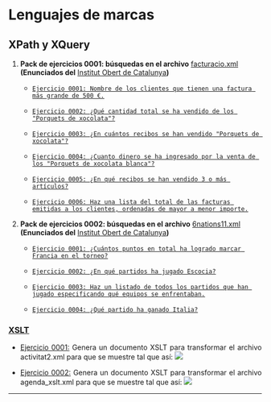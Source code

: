 Lenguajes de marcas
=======

## XPath y XQuery

1. **Pack de ejercicios 0001: búsquedas en el archivo** [facturacio.xml](https://github.com/sufigueroa87/dam/blob/main/lenguajes_de_marcas/XQuery/pack_ejercicios_0001/facturacio.xml) **(Enunciados del** [Institut Obert de Catalunya](https://ioc.xtec.cat/educacio/)**)**

   * [`Ejercicio 0001: Nombre de los clientes que tienen una factura más grande de 500 €.`](https://github.com/sufigueroa87/dam/blob/main/lenguajes_de_marcas/XQuery/pack_ejercicios_0001/ejercicio_0001/facturacio_1.xqy)

   * [`Ejercicio 0002: ¿Qué cantidad total se ha vendido de los "Porquets de xocolata"?`](https://github.com/sufigueroa87/dam/blob/main/lenguajes_de_marcas/XQuery/pack_ejercicios_0001/ejercicio_0002/facturacio_2.xqy)

   * [`Ejercicio 0003: ¿En cuántos recibos se han vendido "Porquets de xocolata"?`](https://github.com/sufigueroa87/dam/blob/main/lenguajes_de_marcas/XQuery/pack_ejercicios_0001/ejercicio_0003/facturacio_3.xqy)

   * [`Ejercicio 0004: ¿Cuanto dinero se ha ingresado por la venta de los "Porquets de xocolata blanca"?`](https://github.com/sufigueroa87/dam/blob/main/lenguajes_de_marcas/XQuery/pack_ejercicios_0001/ejercicio_0004/facturacio_4.xqy)

   * [`Ejercicio 0005: ¿En qué recibos se han vendido 3 o más artículos?`](https://github.com/sufigueroa87/dam/blob/main/lenguajes_de_marcas/XQuery/pack_ejercicios_0001/ejercicio_0005/facturacio_5.xqy)

   * [`Ejercicio 0006: Haz una lista del total de las facturas emitidas a los clientes, ordenadas de mayor a menor importe.`](https://github.com/sufigueroa87/dam/blob/main/lenguajes_de_marcas/XQuery/pack_ejercicios_0001/ejercicio_0006/facturacio_6.xqy)

2. **Pack de ejercicios 0002: búsquedas en el archivo** [6nations11.xml](https://github.com/sufigueroa87/dam/blob/main/lenguajes_de_marcas/XQuery/pack_ejercicios_0002/6nations11.xml) **(Enunciados del** [Institut Obert de Catalunya](https://ioc.xtec.cat/educacio/)**)**

   * [`Ejercicio 0001: ¿Cuántos puntos en total ha logrado marcar Francia en el torneo?`](https://github.com/sufigueroa87/dam/blob/main/lenguajes_de_marcas/XQuery/pack_ejercicios_0002/ejercicio_0001/6nations11_1.xqy)
   
   * [`Ejercicio 0002: ¿En qué partidos ha jugado Escocia?`](https://github.com/sufigueroa87/dam/blob/main/lenguajes_de_marcas/XQuery/pack_ejercicios_0002/ejercicio_0002/6nations11_2.xqy)
   
   * [`Ejercicio 0003: Haz un listado de todos los partidos que han jugado especificando qué equipos se enfrentaban.`](https://github.com/sufigueroa87/dam/blob/main/lenguajes_de_marcas/XQuery/pack_ejercicios_0002/ejercicio_0003/6nations11_3.xqy)
   
   * [`Ejercicio 0004: ¿Qué partido ha ganado Italia?`](https://github.com/sufigueroa87/dam/blob/main/lenguajes_de_marcas/XQuery/pack_ejercicios_0002/ejercicio_0004/6nations11_4.xqy)
   

<div>
<h3><a href="https://github.com/sufigueroa87/dam/tree/main/lenguajes_de_marcas/XSLT">XSLT</a></h3>
<div>
<ul>
	<li>
   		<p align="justify"><a href="https://github.com/sufigueroa87/dam/tree/main/lenguajes_de_marcas/XSLT/ejercicio_0001">Ejercicio 0001:</a> 
	   		Genera un documento XSLT para transformar el archivo activitat2.xml para que se muestre tal que así:
	   		<image src="https://github.com/sufigueroa87/dam/blob/main/lenguajes_de_marcas/XSLT/ejercicio_0001/activitat2_xslt.jpg">
   		</p>
   	</li>
	<li>
   		<p align="justify"><a href="https://github.com/sufigueroa87/dam/tree/main/lenguajes_de_marcas/XSLT/ejercicio_0002">Ejercicio 0002:</a> 
	   		Genera un documento XSLT para transformar el archivo agenda_xslt.xml para que se muestre tal que así:
	   		<image src="https://raw.githubusercontent.com/sufigueroa87/dam/main/lenguajes_de_marcas/XSLT/ejercicio_0002/agenda_xslt.jpg">
   		</p>
   	</li>
</ul>
<hr/>
</div>

